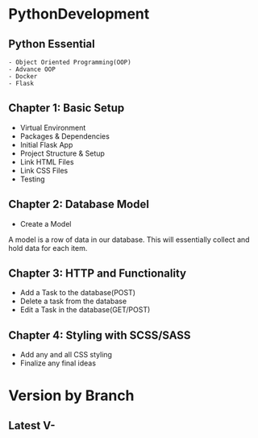 # PythonDevelopment


## Python Essential 
    - Object Oriented Programming(OOP)
    - Advance OOP
    - Docker
    - Flask 


## Chapter 1: Basic Setup 
 - Virtual Environment
 - Packages & Dependencies 
 - Initial Flask App
 - Project Structure & Setup
 - Link HTML Files
 - Link CSS Files 
 - Testing 
 
## Chapter 2: Database Model 
 - Create a Model 
 
 A model is a row of data in our database. This will essentially collect and hold data for each item.
 
## Chapter 3: HTTP and Functionality 
 - Add a Task to the database(POST)
 - Delete a task from the database 
 - Edit a Task in the database(GET/POST)
 
##  Chapter 4: Styling  with SCSS/SASS
 - Add any and all CSS styling 
 - Finalize any final ideas 


# Version by Branch 

## Latest V- 
 
  
